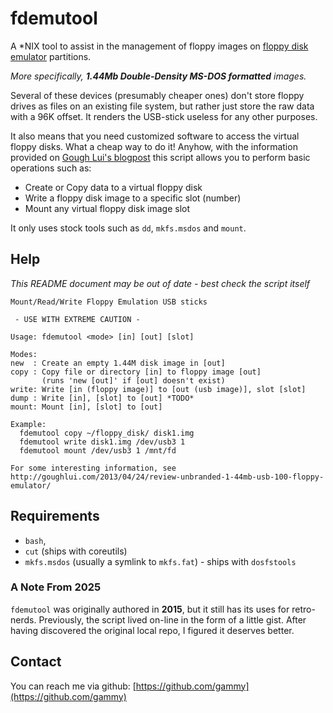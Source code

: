 # fdemutool

A *NIX tool to assist in the management of floppy images on [floppy disk emulator](https://en.wikipedia.org/wiki/Floppy_disk_hardware_emulator) partitions. 

*More specifically, **1.44Mb Double-Density MS-DOS formatted** images.*

Several of these devices (presumably cheaper ones) don't store
floppy drives as files on an existing file system, but rather just
store the raw data with a 96K offset. It renders the USB-stick
useless for any other purposes.

It also means that you need customized software to access the virtual
floppy disks. What a cheap way to do it! Anyhow, with the information provided on [Gough Lui's blogpost](http://goughlui.com/2013/04/24/review-unbranded-1-44mb-usb-100-floppy-emulator/) this script allows you to perform basic operations such as:

- Create or Copy data to a virtual floppy disk
- Write a floppy disk image to a specific slot (number)
- Mount any virtual floppy disk image slot

It only uses stock tools such as `dd`, `mkfs.msdos` and `mount`.

## Help

*This README document may be out of date - best check the script itself*

```
Mount/Read/Write Floppy Emulation USB sticks

 - USE WITH EXTREME CAUTION - 

Usage: fdemutool <mode> [in] [out] [slot]

Modes:
new  : Create an empty 1.44M disk image in [out]
copy : Copy file or directory [in] to floppy image [out]
       (runs 'new [out]' if [out] doesn't exist)
write: Write [in (floppy image)] to [out (usb image)], slot [slot]
dump : Write [in], [slot] to [out] *TODO*
mount: Mount [in], [slot] to [out]

Example:
  fdemutool copy ~/floppy_disk/ disk1.img
  fdemutool write disk1.img /dev/usb3 1
  fdemutool mount /dev/usb3 1 /mnt/fd

For some interesting information, see
http://goughlui.com/2013/04/24/review-unbranded-1-44mb-usb-100-floppy-emulator/

```

## Requirements

 * `bash`, 
 * `cut` (ships with coreutils)
 * `mkfs.msdos` (usually a symlink to `mkfs.fat`) - ships with `dosfstools`

### A  Note From 2025

`fdemutool` was originally authored in **2015**, but it still has its uses for retro-nerds.
Previously, the script lived on-line in the form of a little gist. After having discovered the original local repo, I figured it deserves better.

## Contact

You can reach me via github: [https://github.com/gammy](https://github.com/gammy)


